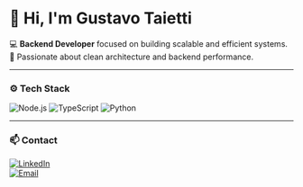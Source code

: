 # 👋 Hi, I'm Gustavo Taietti

💻 **Backend Developer** focused on building scalable and efficient systems.  
🚀 Passionate about clean architecture and backend performance.

---

### ⚙️ Tech Stack
![Node.js](https://img.shields.io/badge/Node.js-339933?style=for-the-badge&logo=nodedotjs&logoColor=white)
![TypeScript](https://img.shields.io/badge/TypeScript-3178C6?style=for-the-badge&logo=typescript&logoColor=white)
![Python](https://img.shields.io/badge/Python-3776AB?style=for-the-badge&logo=python&logoColor=white)

---

### 📫 Contact
[![LinkedIn](https://img.shields.io/badge/LinkedIn-0A66C2?style=for-the-badge&logo=linkedin&logoColor=white)](https://www.linkedin.com/in/gustavo-taietti-790014236)    
[![Email](https://img.shields.io/badge/Email-D14836?style=for-the-badge&logo=gmail&logoColor=white)](mailto:fgustavo3112@gmail.com)
